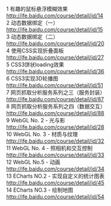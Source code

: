 1 有趣的鼠标悬浮模糊效果<br>
http://ife.baidu.com/course/detail/id/14<br>
2 动态数据绑定（一）<br>
http://ife.baidu.com/course/detail/id/15<br>
3 动态数据绑定（二）<br>
http://ife.baidu.com/course/detail/id/20<br>
4 使用CSS实现折叠面板<br>
http://ife.baidu.com/course/detail/id/27<br>
5 CSS3饼状loading效果<br>
http://ife.baidu.com/course/detail/id/36<br>
6 CSS3实现3D轮播图<br>
http://ife.baidu.com/course/detail/id/51<br>
7 网页抓取分析服务系列之三（服务封装）<br>
http://ife.baidu.com/course/detail/id/87<br>
8 网页抓取分析服务系列之四（数据交互）<br>
http://ife.baidu.com/course/detail/id/88<br>
9 WebGL No. 2 - 光与影<br>
http://ife.baidu.com/course/detail/id/28<br>
10 WebGL No. 3 - 材质与纹理<br>
http://ife.baidu.com/course/detail/id/32<br>
11 WebGL No. 4 - 照相机和交互控制<br>
http://ife.baidu.com/course/detail/id/33<br>
12 WebGL No.5 - 动画<br>
http://ife.baidu.com/course/detail/id/34<br>
13 ECharts NO.2 - 实现自定义的统计图表<br>
http://ife.baidu.com/course/detail/id/45<br>
14 ECharts NO.3 - 绘制地图<br>
http://ife.baidu.com/course/detail/id/54<br>
